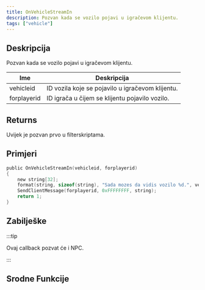 ```yaml
---
title: OnVehicleStreamIn
description: Pozvan kada se vozilo pojavi u igračevom klijentu.
tags: ["vehicle"]
---
```


## Deskripcija

Pozvan kada se vozilo pojavi u igračevom klijentu.

| Ime         | Deskripcija                                      |
| ----------- | ------------------------------------------------ |
| vehicleid   | ID vozila koje se pojavilo u igračevom klijentu. |
| forplayerid | ID igrača u čijem se klijentu pojavilo vozilo.   |

## Returns

Uvijek je pozvan prvo u filterskriptama.

## Primjeri

```c
public OnVehicleStreamIn(vehicleid, forplayerid)
{
    new string[32];
    format(string, sizeof(string), "Sada mozes da vidis vozilo %d.", vehicleid);
    SendClientMessage(forplayerid, 0xFFFFFFFF, string);
    return 1;
}
```

## Zabilješke

:::tip

Ovaj callback pozvat će i NPC.

:::

## Srodne Funkcije

